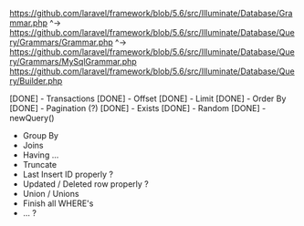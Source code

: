 https://github.com/laravel/framework/blob/5.6/src/Illuminate/Database/Grammar.php
 ^-> https://github.com/laravel/framework/blob/5.6/src/Illuminate/Database/Query/Grammars/Grammar.php
    ^-> https://github.com/laravel/framework/blob/5.6/src/Illuminate/Database/Query/Grammars/MySqlGrammar.php
https://github.com/laravel/framework/blob/5.6/src/Illuminate/Database/Query/Builder.php

[DONE] - Transactions
[DONE] - Offset
[DONE] - Limit
[DONE] - Order By
[DONE] - Pagination (?)
[DONE] - Exists
[DONE] - Random
[DONE] - newQuery()
- Group By
- Joins
- Having ...
- Truncate
- Last Insert ID properly ?
- Updated / Deleted row properly ?
- Union / Unions
- Finish all WHERE's
- ... ?